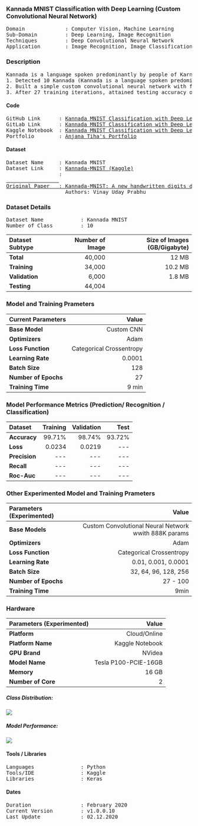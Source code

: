 ### Kannada MNIST Classification with Deep Learning (Custom Convolutional Neural Network) 
<pre>
Domain             : Computer Vision, Machine Learning
Sub-Domain         : Deep Learning, Image Recognition
Techniques         : Deep Convolutional Neural Network
Application        : Image Recognition, Image Classification
</pre>

### Description
<pre>
Kannada is a language spoken predominantly by people of Karnataka in southwestern India. The language has roughly 45 million native speakers and is written using the Kannada script.
1. Detected 10 Kannada (Kannada is a language spoken predominantly by people of Karnataka in southwestern India. The language has roughly 45 million native speakers) digits from images with Custom Convolutional Neural Network.
2. Built a simple custom convolutional neural network with few 2D convolutional, Maxpool and 1 dense layer with around 888K trainable params.
3. After 27 training iterations, attained testing accuracy of 97.70% and loss 0.03 on 60K (12MB+) OCR image dataset.
</pre>

#### Code
<pre>
GitHub Link      : <a href=https://github.com/anjanatiha/Kannada-MNIST-Classification-with-Deep-Learning>Kannada MNIST Classification with Deep Learning (GitHub)</a>
GitLab Link      : <a href=https://gitlab.com/anjanatiha/Kannada-MNIST-Classification-with-Deep-Learning>Kannada MNIST Classification with Deep Learning (GitLab)</a>
Kaggle Notebook  : <a href=https://www.kaggle.com/anjanatiha/kannada-mnist-classification-with-deep-learning>Kannada MNIST Classification with Deep Learning</a>
Portfolio        : <a href=https://anjanatiha.wixsite.com/website>Anjana Tiha's Portfolio</a>
</pre>

#### Dataset
<pre>
Dataset Name     : Kannada MNIST
Dataset Link     : <a href=https://www.kaggle.com/c/Kannada-MNIST>Kannada-MNIST (Kaggle)</a>
                 : <a href=https://github.com/vinayprabhu/Kannada_MNIST (GitHub Original Dataset)</a>
                 
Original Paper   : <a href=https://arxiv.org/abs/1908.01242>Kannada-MNIST: A new handwritten digits dataset for the Kannada language</a> 
                   Authors: Vinay Uday Prabhu 
</pre>

### Dataset Details
<pre>
Dataset Name            : Kannada MNIST
Number of Class         : 10
</pre>

| Dataset Subtype | Number of Image | Size of Images (GB/Gigabyte) |
| :-------------- | --------------: | ---------------------------: |
| **Total**       | 40,000          | 12 MB                        |
| **Training**    | 34,000          | 10.2 MB                      |
| **Validation**  | 6,000           | 1.8 MB                       |
| **Testing**     | 44,004          |                       |


### Model and Training Prameters
| Current Parameters   | Value                                                       |
| :------------------- | ----------------------------------------------------------: |
| **Base Model**       | Custom CNN                                                  |
| **Optimizers**       | Adam                                                        |
| **Loss Function**    | Categorical Crossentropy                                    |
| **Learning Rate**    | 0.0001                                                      |
| **Batch Size**       | 128                                                         |                                     
| **Number of Epochs** | 27                                                          |
| **Training Time**    | 9 min                                                       |


### Model Performance Metrics (Prediction/ Recognition / Classification)
| Dataset              | Training       | Validation    | Test      |                                 
| :------------------- | -------------: | ------------: | --------: |
| **Accuracy**         | 99.71%         | 98.74%        | 93.72%    |
| **Loss**             | 0.0234         | 0.0219        | ---       |
| **Precision**        | ---            | ---           | ---       |
| **Recall**           | ---            | ---           | ---       |
| **Roc-Auc**          | ---            | ---           | ---       |


### Other Experimented Model and Training Prameters
| Parameters (Experimented) | Value                                                  |
| :------------------------ | -----------------------------------------------------: |
| **Base Models**           | Custom Convolutional Neural Network wwith 888K params  |
| **Optimizers**            | Adam                                                   |
| **Loss Function**         | Categorical Crossentropy                               |
| **Learning Rate**         | 0.01, 0.001, 0.0001                                    |
| **Batch Size**            | 32, 64, 96, 128, 256                                   |                                     
| **Number of Epochs**      | 27 - 100                                               |
| **Training Time**         | 9min                                                   |


### Hardware
| Parameters (Experimented) | Value                                                  |
| :------------------------ | -----------------------------------------------------: |
| **Platform**              | Cloud/Online                                           |
| **Platform Name**         | Kaggle Notebook                                        |
| **GPU Brand**             | NVidea                                                 |
| **Model Name**            | Tesla P100-PCIE-16GB                                   |
| **Memory**                | 16 GB                                                  |
| **Number of Core**        | 2                                                      |


##### Class Distribution: 
<kbd>
<img src=https://github.com/anjanatiha/Histopathologic-Cancer-Detection/blob/master/demo/images/class-dist.png>
</kbd>

##### Model Performance: 
<kbd>
<img src=https://github.com/anjanatiha/Histopathologic-Cancer-Detection/blob/master/demo/images/hist.png>
</kbd>

<!--
##### Sample Output: 
<kbd>
<img src=https://github.com/anjanatiha/Histopathologic-Cancer-Detection/blob/master/demo/sample/sample.png>
</kbd>

<kbd>
<a href=https://github.com/anjanatiha/Histopathologic-Cancer-Detection/blob/master/demo/images/result.png>See More Images</a>
</kbd>

##### Confusion Matrix: 
<kbd>
<img src=https://github.com/anjanatiha/Histopathologic-Cancer-Detection/blob/master/demo/report/CM.png alt="Confusion Matrix" width=800px height=600px>
</kbd>
-->

#### Tools / Libraries
<pre>
Languages               : Python
Tools/IDE               : Kaggle
Libraries               : Keras
</pre>

#### Dates
<pre>
Duration                : February 2020 
Current Version         : v1.0.0.10
Last Update             : 02.12.2020
</pre>
